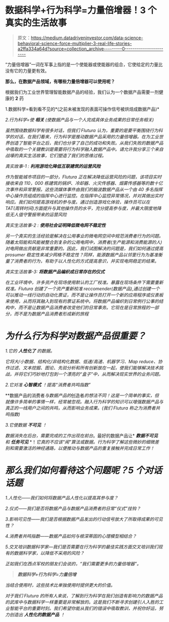 # 数据科学+行为科学=力量倍增器！3 个真实的生活故事

> 原文：<https://medium.datadriveninvestor.com/data-science-behavioral-science-force-multiplier-3-real-life-stories-a2ffa334a64d?source=collection_archive---------0----------------------->

“力量倍增器”一词在军事上指的是一个使能器或使能器的组合，它使给定的力量比没有它的力量更有效。

**那么，在数据产品领域，有哪些力量倍增器可以使用呢？**

根据我们为工业世界管理智能数据产品的经验，我们认为一个数据产品需要一剂健康的 **2** 药

1.数据科学=看到看不见的*(之前未被发现的表面可操作信号被烘焙成数据产品)*

*2.行为科学=使 ***相关*** (使数据产品与一个人完成具体业务成果的日常任务相关)*

*虽然围绕数据科学有很多对话，但我们 Flutura 认为，重要的是要平衡围绕行为科学的对话，在我们看来，行为科学是推动数据产品采用的力量倍增器。在为工业世界创造了智能平台之后，我们也分享了自己的成功和失败。从我们失败的数据产品中吸取的一个关键教训是需要将行为科学融入数据产品中。请允许我分享三个来自战壕的真实生活故事，它们塑造了我们的思维过程。*

*真实故事-1 : **利用游戏化降低互联建筑的运营风险***

*作为智能城市项目的一部分，Flutura 正在解决降低运营风险的问题，该项目实时接收来自 110，000 栋建筑的锅炉、冷却器、火灾传感器、烟雾传感器等的数十亿次事件和异常警报。这些流媒体事件由我们的脑波数据产品从一个由 40 多名指挥中心操作员组成的指挥中心进行监控。在指挥中心监控异常情况，并对其做出实时响应。我们如何提高游戏机的参与度。通过创造游戏化体验，操作员可以在 TAT(周转时间)方面提升与其他操作员的水平，充分提高参与度，并最大限度地降低无人值守警报带来的运营风险*

*真实生活故事-2 : **使用社会证明降低微电网不稳定性***

*另一个真实的生活经验是解决在公用事业的微电网空间中规范消费者行为的问题。随着太阳能和风能被整合到复杂的公用电网中，消费者(生产能源和消费能源的人)对电网做出贡献是非常重要的。因此，我们试图解决的问题是，我们如何通过提高 prosumer 稳定性来减少网格不稳定性？同样，能源数据产品以邻里行为为基准衡量了消费者的行为，有助于以人性化的方式提高意识，并实现电网稳定的结果。*

*真实生活故事-3: **将数据产品编织成日常存在的仪式***

*在工业环境中，许多资产在现场使用默认的工厂校准。暴露在现场条件下需要重新校准。Flutura 创建了一个资产重新校准 reccomender(数据产品),通过创建一个可以推动一线行动的自动化票证，而不是让操作员打开一个新的应用程序或仪表板来使用，从而将其融入到现有的票证系统中。将数据产品编织到日常例行公事的结构中，而不是让数据产品消费者改变他们的日常事务。它现在是日常旅程的一部分，而不是为数据产品消费者形成新的旅程*

# *为什么行为科学对数据产品很重要？*

*1.它的 ***人性化了*** 的数据。*

*它将大/小数据、结构化/非结构化数据、低速/高速、机器学习、Map reduce、协作过滤、文本挖掘、图论、先验分析和所有创新放在一起，使我们能够解决技术挑战，并将它们巧妙地打包到一个漂亮的“盒子”中，从而解决现实世界的业务问题。*

*2.它对准 ***心智模式*** ！提高“消费者共鸣指数”*

**数据产品的消费者*与数据产品的*创造者*的想法不同！这是一个简单的事实，但就像许多简单的事情一样，经常被忽视。融入行为科学的知识可以增强数据产品与真正的一线用户之间的共鸣，从而影响业务成果。(我们 Flutura 称之为消费者共鸣指数)*

*3.它使数据 ***不可见*** ！*

*数据消失在后台，需要完成的工作出现在前台*。最好的数据产品让* ***数据不可见*** *和* ***任务可见*** *！*它真的不应该“闻”算法或数据。行为科学了解这些微妙的细微差别和需要激活的神经通路，以便推动与数据产品的重复接触并完成日常工作！*

# *那么我们如何看待这个问题呢？5 个对话话题*

*1.人性化——我们如何将数据产品人性化以提高其参与度？*

*2.仪式——我们是否将数据产品与数据产品消费者的日常“仪式”挂钩？*

*3.影响可见性——我们是否根据数据产品发出的行动信号放大了所取得成果的可见性？*

*4.消费者共鸣指数——数据产品如何与根深蒂固的心理模型相结合？*

*5.交叉培训数据科学家—我们是否需要在行为科学的最佳实践方面交叉培训我们现有的数据科学家，以降低不采用的风险？*

*正如我们在西点军校的朋友们会说的，“我们需要更多的力量倍增器”。*

> ***数据科学+行为科学=力量倍增***

*当结合使用时，这些技术比单独使用时提供更大的价值。*

*对于我们 Flutura 的所有人来说，了解到行为科学在我们创造有影响力的数据产品的武库中与数据科学一样重要是非常解放的。这是我们不断寻求创建引人入胜的工业智能平台的重要时刻。我们希望你能从我们的错误中吸取教训，并祝你好运，努力创造出 ***人性化的数据产品*** ！*